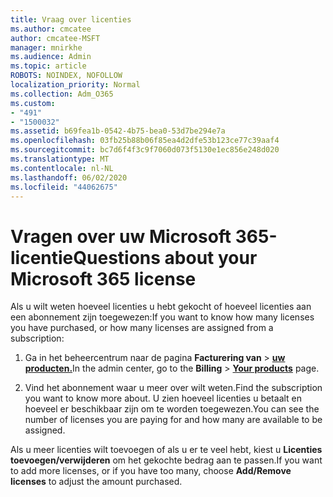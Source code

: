 ```yaml
---
title: Vraag over licenties
ms.author: cmcatee
author: cmcatee-MSFT
manager: mnirkhe
ms.audience: Admin
ms.topic: article
ROBOTS: NOINDEX, NOFOLLOW
localization_priority: Normal
ms.collection: Adm_O365
ms.custom:
- "491"
- "1500032"
ms.assetid: b69fea1b-0542-4b75-bea0-53d7be294e7a
ms.openlocfilehash: 03fb25b88b06f85ea4d2dfe53b123ce77c39aaf4
ms.sourcegitcommit: bc7d6f4f3c9f7060d073f5130e1ec856e248d020
ms.translationtype: MT
ms.contentlocale: nl-NL
ms.lasthandoff: 06/02/2020
ms.locfileid: "44062675"
---
```

# <a name="questions-about-your-microsoft-365-license"></a><span data-ttu-id="04fe9-102">Vragen over uw Microsoft 365-licentie</span><span class="sxs-lookup"><span data-stu-id="04fe9-102">Questions about your Microsoft 365 license</span></span>

<span data-ttu-id="04fe9-103">Als u wilt weten hoeveel licenties u hebt gekocht of hoeveel licenties aan een abonnement zijn toegewezen:</span><span class="sxs-lookup"><span data-stu-id="04fe9-103">If you want to know how many licenses you have purchased, or how many licenses are assigned from a subscription:</span></span>
  
1. <span data-ttu-id="04fe9-104">Ga in het beheercentrum naar de pagina **Facturering van** \> **[uw producten.](https://go.microsoft.com/fwlink/p/?linkid=842054)**</span><span class="sxs-lookup"><span data-stu-id="04fe9-104">In the admin center, go to the **Billing** \> **[Your products](https://go.microsoft.com/fwlink/p/?linkid=842054)** page.</span></span>

2. <span data-ttu-id="04fe9-105">Vind het abonnement waar u meer over wilt weten.</span><span class="sxs-lookup"><span data-stu-id="04fe9-105">Find the subscription you want to know more about.</span></span> <span data-ttu-id="04fe9-106">U zien hoeveel licenties u betaalt en hoeveel er beschikbaar zijn om te worden toegewezen.</span><span class="sxs-lookup"><span data-stu-id="04fe9-106">You can see the number of licenses you are paying for and how many are available to be assigned.</span></span>

<span data-ttu-id="04fe9-107">Als u meer licenties wilt toevoegen of als u er te veel hebt, kiest u **Licenties toevoegen/verwijderen** om het gekochte bedrag aan te passen.</span><span class="sxs-lookup"><span data-stu-id="04fe9-107">If you want to add more licenses, or if you have too many, choose **Add/Remove licenses** to adjust the amount purchased.</span></span>